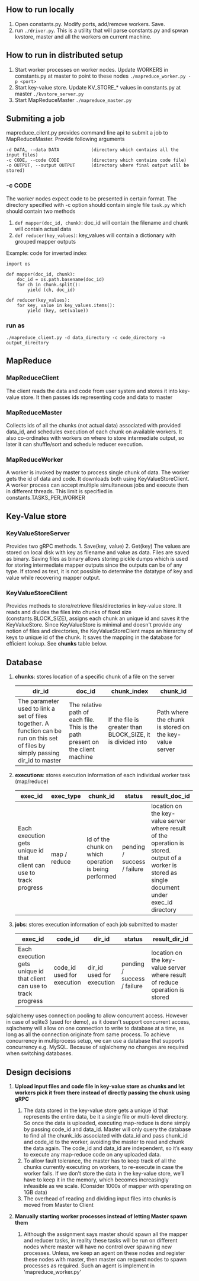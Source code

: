 ## How to run locally
1. Open constants.py. Modify ports, add/remove workers. Save.
2. run ```./driver.py```. This is a utility that will parse constants.py and spwan kvstore, master and all the workers on current machine.

## How to run in distributed setup
1. Start worker processes on worker nodes. Update WORKERS in constants.py at master to point to these nodes ```./mapreduce_worker.py -p <port>```
2. Start key-value store. Update KV_STORE_* values in constants.py at master ```./kvstore_server.py```
3. Start MapReduceMaster ```./mapreduce_master.py```

## Submiting a job
mapreduce_cilent.py provides command line api to submit a job to MapReduceMaster. Provide following arguments

    -d DATA, --data DATA            (directory which contains all the input files)
    -c CODE, --code CODE            (directory which contains code file)
    -o OUTPUT, --output OUTPUT      (directory where final output will be stored)

### -c CODE
The worker nodes expect code to be presented in certain format. The directory specified with -c option should contain single file `task.py` which should contain two methods
1. ```def mapper(doc_id, chunk)```: doc_id will contain the filename and chunk will contain actual data
2. ```def reducer(key_values)```: key_values will contain a dictionary with grouped mapper outputs

Example: code for inverted index
```
import os

def mapper(doc_id, chunk):
    doc_id = os.path.basename(doc_id)
    for ch in chunk.split():
        yield (ch, doc_id)

def reducer(key_values):
    for key, value in key_values.items():
        yield (key, set(value))
```

### run as
```./mapreduce_client.py -d data_directory -c code_directory -o output_directory```

## MapReduce
### MapReduceClient
The client reads the data and code from user system and stores it into key-value store. It then passes ids representing code and data to master

### MapReduceMaster
Collects ids of all the chunks (not actual data) associated with provided data_id, and schedules execution of each chunk on available workers. It also co-ordinates with workers on where to store intermediate output, so later it can shuffle/sort and schedule reducer execution. 

### MapReduceWorker
A worker is invoked by master to process single chunk of data. The worker gets the id of data and code. It downloads both using KeyValueStoreClient. A worker process can accept multiple simultaneous jobs and execute then in different threads. This limit is specified in constants.TASKS_PER_WORKER

## Key-Value store
### KeyValueStoreServer
Provides two gRPC methods.
    1. Save(key, value)
    2. Get(key)
The values are stored on local disk with key as filename and value as data. Files are saved as binary. Saving files as binary allows storing pickle dumps which is used for storing intermediate mapper outputs since the outputs can be of any type. If stored as text, it is not possible to determine the datatype of key and value while recovering mapper output.

### KeyValueStoreClient
Provides methods to store/retrieve files/directories in key-value store. It reads and divides the files into chunks of fixed size (constants.BLOCK_SIZE), assigns each chunk an unique id and saves it the KeyValueStore. 
Since KeyValueStore is minimal and doesn't provide any notion of files and directories, the KeyValueStoreClient maps an hierarchy of keys to unique id of the chunk. It saves the mapping in the database for efficient lookup. See **chunks** table below.

## Database
1. **chunks**: stores location of a specific chunk of a file on the server

    |    dir_id     | doc_id        | chunk_index   | chunk_id      |
    | ------------- | ------------- | ------------- | ------------- |
    | The parameter used to link a set of files together. A function can be run on this set of files by simply passing dir_id to master  | The relative path of each file. This is the path present on the client machine  | If the file is greater than BLOCK_SIZE, it is divided into  | Path where the chunk is stored on the key-value server  |
    
2. **executions**: stores execution information of each individual worker task (map/reduce)

    |    exec_id    | exec_type     | chunk_id      | status        | result_doc_id |
    | ------------- | ------------- | ------------- | ------------- | ------------- |
    | Each execution gets unique id that client can use to track progress | map / reduce | Id of the chunk on which operation is being performed | pending / success / failure | location on the key-value server where result of the operation is stored. output of a worker is stored as single document under exec_id directory |
    
3. **jobs**: stores execution information of each job submitted to master

    |   exec_id     | code_id       | dir_id        | status        | result_dir_id |
    | ------------- | ------------- | ------------- | ------------- | ------------- |
    | Each execution gets unique id that client can use to track progress | code_id used for execution | dir_id used for execution | pending / success / failure | location on the key-value server where result of reduce operation is stored |

sqlalchemy uses connection pooling to allow concurrent access. However in case of sqlite3 (used for demo), as it doesn't support concurrent access, sqlachemy will allow on one connection to write to database at a time, as long as all the connection originate from same process. To achieve concurrency in multiprocess setup, we can use a database that supports concurrency e.g. MySQL. Because of sqlalchemy no changes are required when switching databases.

## Design decisions
1. **Upload input files and code file in key-value store as chunks and let workers pick it from there instead of directly passing the chunk using gRPC**
    1. The data stored in the key-value store gets a unique id that represents the entire data, be it a single file or multi-level directory. So once the data is uploaded, executing map-reduce is done simply by passing code_id and data_id. Master will only query the database to find all the chunk_ids associated with data_id and pass chunk_id and code_id to the worker, avoiding the master to read and chunk the data again. The code_id and data_id are independent, so it’s easy to execute any map-reduce code on any uploaded data.
    2. To allow fault tolerance, the master has to keep track of all the chunks currently executing on workers, to re-execute in case the worker fails. If we don’t store the data in the key-value store, we’ll have to keep it in the memory, which becomes increasingly infeasible as we scale. (Consider 1000s of mapper with operating on 1GB data)
    3. The overhead of reading and dividing input files into chunks is moved from Master to Client

2. **Manually starting worker processes instead of letting Master spawn them**
    1. Although the assignment says master should spawn all the mapper and reducer tasks, in reality these tasks will be run on different nodes where master will have no control over spawning new processes. Unless, we keep an agent on these nodes and register these nodes with master, then master can request nodes to spawn processes as required. Such an agent is implement in 'mapreduce_worker.py'
